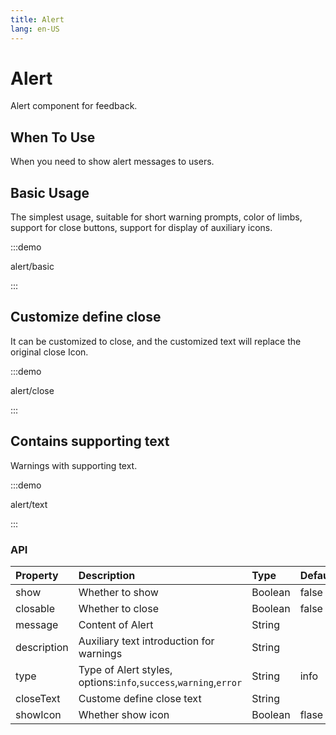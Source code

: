 ```yaml
---
title: Alert
lang: en-US
---
```


# Alert

Alert component for feedback.

## When To Use

When you need to show alert messages to users.

## Basic Usage

The simplest usage, suitable for short warning prompts, color of limbs, support for close buttons, support for display of auxiliary icons.

:::demo

alert/basic

:::

## Customize define close

It can be customized to close, and the customized text will replace the original close Icon.

:::demo 

alert/close

:::

## Contains supporting text

Warnings with supporting text.

:::demo 

alert/text

:::

### API

| Property | Description | Type | Default |
| :--- | :--- | :--- | :--- |
| show | Whether to show | Boolean | false |
| closable | Whether to close | Boolean | false |
| message | Content of Alert | String |  |
|description |	Auxiliary text introduction for warnings |	String| |
| type    | Type of Alert styles, options:`info`,`success`,`warning`,`error` | String | info |
| closeText | Custome define close text | String |  |
| showIcon | Whether show icon | Boolean | flase |



